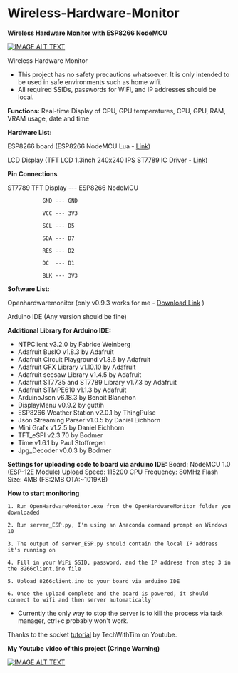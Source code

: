 # Wireless-Hardware-Monitor
**Wireless Hardware Monitor with ESP8266 NodeMCU**

[![IMAGE ALT TEXT](http://img.youtube.com/vi/j76s0uAeMlU/0.jpg)](http://www.youtube.com/watch?v=j76s0uAeMlU "Video Title")

Wireless Hardware Monitor

* This project has no safety precautions whatsoever. It is only intended to be used in safe environments such as home wifi.
* All required SSIDs, passwords for WiFi, and IP addresses should be local.

**Functions:**
Real-time Display of CPU, GPU temperatures, CPU, GPU, RAM, VRAM usage, date and time

**Hardware List:**

ESP8266 board (ESP8266 NodeMCU Lua - [Link](https://www.amazon.com/HiLetgo-Internet-Development-Wireless-Micropython/dp/B010O1G1ES/ref=sr_1_2?crid=383KYRNYJWSZJ&dib=eyJ2IjoiMSJ9.gJShu3rQeKD8EK_mYUdf6S1HtsQDVwyVFPsSdBjZMvXhxQPq_tUNRGe6eyvYXcgsWt_epcPOUVjU-eyWYcFP0DMiK1nKaJ7n47ZFtqveEdzHsMMkutRtIMgKBbmQ29YNFh8p8A6R4uk3gUO9oYz8Zwnvc8QyEGUukKMn_mr4jeFpfq4Fi-k5GDxnFvKquh-Qt4w3lzGqe8Fng962uwdmQT6AqnbRzCEyjcKbw5CYLEc.7oMdj6360w_RsCnwOQbUM9UagDiJ9WVOS36m56-rfX8&dib_tag=se&keywords=ESP8266+NodeMCU&qid=1708609851&sprefix=esp8266+nodemcu%2Caps%2C508&sr=8-2))

LCD Display (TFT LCD 1.3inch 240x240 IPS ST7789 IC Driver - [Link](https://www.amazon.com/MakerFocus-Display-1-3inch-Interface-Routines/dp/B07P9X3L7M))

**Pin Connections**

ST7789 TFT Display ---  ESP8266 NodeMCU

               GND --- GND
               
               VCC --- 3V3
               
               SCL --- D5
               
               SDA --- D7
               
               RES --- D2
               
               DC  --- D1
               
               BLK --- 3V3

**Software List:**

Openhardwaremonitor (only v0.9.3 works for me - [Download Link](https://openhardwaremonitor.org) )

Arduino IDE (Any version should be fine)

**Additional Library for Arduino IDE:**
* NTPClient v3.2.0 by Fabrice Weinberg
* Adafruit BusIO v1.8.3 by Adafruit 
* Adafruit Circuit Playground v1.8.6 by Adafruit 
* Adafruit GFX Library v1.10.10 by Adafruit 
* Adafruit seesaw Library v1.4.5 by Adafruit 
* Adafruit ST7735 and ST7789 Library v1.7.3 by Adafruit 
* Adafruit STMPE610 v1.1.3 by Adafruit 
* ArduinoJson v6.18.3 by Benoit Blanchon
* DisplayMenu v0.9.2 by guttih
* ESP8266 Weather Station v2.0.1 by ThingPulse
* Json Streaming Parser v1.0.5 by Daniel Eichhorn
* Mini Grafx v1.2.5 by Daniel Eichhorn
* TFT_eSPI v2.3.70 by Bodmer
* Time v1.6.1 by Paul Stoffregen
* Jpg_Decoder v0.0.3 by Bodmer

**Settings for uploading code to board via arduino IDE:**
Board: NodeMCU 1.0 (ESP-12E Module)
Upload Speed: 115200
CPU Frequency: 80MHz
Flash Size: 4MB (FS:2MB OTA:~1019KB)

**How to start monitoring**

```
1. Run OpenHardwareMonitor.exe from the OpenHardwareMonitor folder you downloaded

2. Run server_ESP.py, I'm using an Anaconda command prompt on Windows 10

3. The output of server_ESP.py should contain the local IP address it's running on

4. Fill in your WiFi SSID, password, and the IP address from step 3 in the 8266client.ino file

5. Upload 8266client.ino to your board via arduino IDE

6. Once the upload complete and the board is powered, it should connect to wifi and then server automatically`

```
* Currently the only way to stop the server is to kill the process via task manager, ctrl+c probably won't work.

Thanks to the socket [tutorial](https://www.youtube.com/watch?v=3QiPPX-KeSc) by TechWithTim on Youtube.

**My Youtube video of this project (Cringe Warning)**


[![IMAGE ALT TEXT](http://img.youtube.com/vi/j76s0uAeMlU/0.jpg)](http://www.youtube.com/watch?v=j76s0uAeMlU "Video Title")
